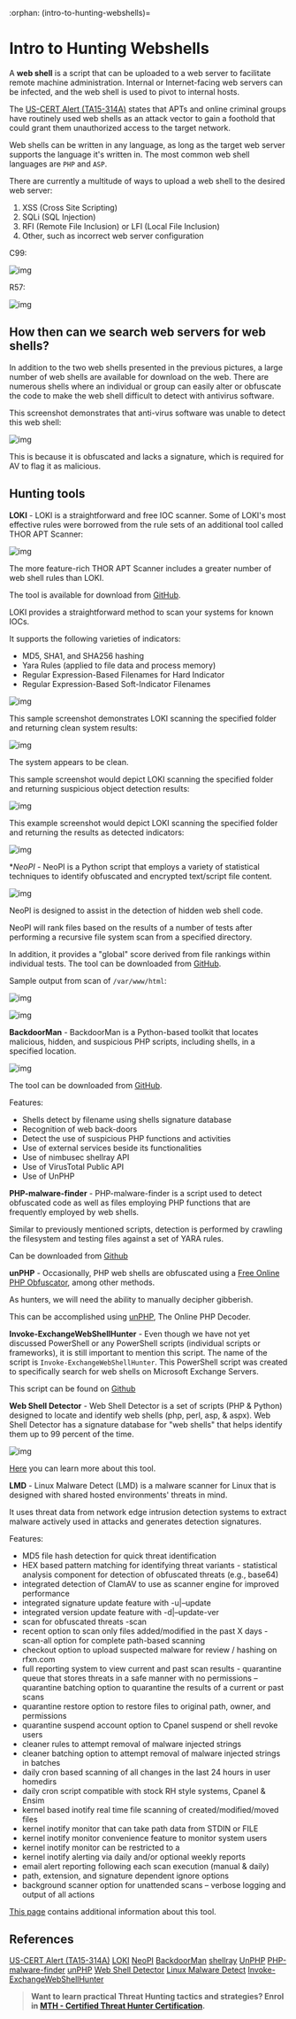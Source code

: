 :orphan:
(intro-to-hunting-webshells)=

# Intro to Hunting Webshells

A **web shell** is a script that can be uploaded to a web server to facilitate remote machine administration. Internal or Internet-facing web servers can be infected, and the web shell is used to pivot to internal hosts.

The [US-CERT Alert (TA15-314A)](https://www.us-cert.gov/ncas/alerts/TA15-314A) states that APTs and online criminal groups have routinely used web shells as an attack vector to gain a foothold that could grant them unauthorized access to the target network.

Web shells can be written in any language, as long as the target web server supports the language it's written in. The most common web shell languages are `PHP` and `ASP`.

There are currently a multitude of ways to upload a web shell to the desired web server:

1. XSS (Cross Site Scripting)
2. SQLi (SQL Injection)
3. RFI (Remote File Inclusion) or LFI (Local File Inclusion)
4. Other, such as incorrect web server configuration

C99:

![img](images/1.png)

R57:

![img](images/2.png)

## How then can we search web servers for web shells?

In addition to the two web shells presented in the previous pictures, a large number of web shells are available for download on the web. There are numerous shells where an individual or group can easily alter or obfuscate the code to make the web shell difficult to detect with antivirus software.

This screenshot demonstrates that anti-virus software was unable to detect this web shell:

![img](images/3.png)

This is because it is obfuscated and lacks a signature, which is required for AV to flag it as malicious.

## Hunting tools

**LOKI** - LOKI is a straightforward and free IOC scanner. Some of LOKI's most effective rules were borrowed from the rule sets of an additional tool called THOR APT Scanner:

![img](images/4.png)

The more feature-rich THOR APT Scanner includes a greater number of web shell rules than LOKI.

The tool is available for download from [GitHub](https://github.com/Neo23x0/Loki).

LOKI provides a straightforward method to scan your systems for known IOCs.

It supports the following varieties of indicators:

- MD5, SHA1, and SHA256 hashing
- Yara Rules (applied to file data and process memory)
- Regular Expression-Based Filenames for Hard Indicator
- Regular Expression-Based Soft-Indicator Filenames

![img](images/5.png)

This sample screenshot demonstrates LOKI scanning the specified folder and returning clean system results:

![img](images/6.png)

The system appears to be clean.

This sample screenshot would depict LOKI scanning the specified folder and returning suspicious object detection results:

![img](images/7.png)

This example screenshot would depict LOKI scanning the specified folder and returning the results as detected indicators:

![img](images/8.png)

\*_NeoPI_ - NeoPI is a Python script that employs a variety of statistical techniques to identify obfuscated and encrypted text/script file content.

![img](images/9.png)

NeoPI is designed to assist in the detection of hidden web shell code.

NeoPI will rank files based on the results of a number of tests after performing a recursive file system scan from a specified directory.

In addition, it provides a "global" score derived from file rankings within individual tests. The tool can be downloaded from [GitHub](https://github.com/Neohapsis/NeoPI).

Sample output from scan of `/var/www/html`:

![img](images/10.png)

![img](images/11.png)

**BackdoorMan** - BackdoorMan is a Python-based toolkit that locates malicious, hidden, and suspicious PHP scripts, including shells, in a specified location.

![img](images/12.png)

The tool can be downloaded from [GitHub](https://github.com/cys3c/BackdoorMan).

Features:

- Shells detect by filename using shells signature database
- Recognition of web back-doors
- Detect the use of suspicious PHP functions and activities
- Use of external services beside its functionalities
- Use of nimbusec shellray API
- Use of VirusTotal Public API
- Use of UnPHP

**PHP-malware-finder** - PHP-malware-finder is a script used to detect obfuscated code as well as files employing PHP functions that are frequently employed by web shells.

Similar to previously mentioned scripts, detection is performed by crawling the filesystem and testing files against a set of YARA rules.

Can be downloaded from [Github](https://github.com/nbs-system/php-malware-finder)

**unPHP** - Occasionally, PHP web shells are obfuscated using a [Free Online PHP Obfuscator](http://fopo.com.ar/), among other methods.

As hunters, we will need the ability to manually decipher gibberish.

This can be accomplished using [unPHP](http://www.unphp.net/), The Online PHP Decoder.

**Invoke-ExchangeWebShellHunter** - Even though we have not yet discussed PowerShell or any PowerShell scripts (individual scripts or frameworks), it is still important to mention this script. The name of the script is `Invoke-ExchangeWebShellHunter`. This PowerShell script was created to specifically search for web shells on Microsoft Exchange Servers.

This script can be found on [Github](https://github.com/FixTheExchange/Invoke-ExchangeWebShellHunter)

**Web Shell Detector** - Web Shell Detector is a set of scripts (PHP & Python) designed to locate and identify web shells (php, perl, asp, & aspx). Web Shell Detector has a signature database for "web shells" that helps identify them up to 99 percent of the time.

![img](images/shelldetect2.png)

[Here](http://www.shelldetector.com/) you can learn more about this tool.

**LMD** - Linux Malware Detect (LMD) is a malware scanner for Linux that is designed with shared hosted environments' threats in mind.

It uses threat data from network edge intrusion detection systems to extract malware actively used in attacks and generates detection signatures.

Features:

- MD5 file hash detection for quick threat identification
- HEX based pattern matching for identifying threat variants - statistical analysis component for detection of obfuscated threats (e.g., base64)
- integrated detection of ClamAV to use as scanner engine for improved performance
- integrated signature update feature with -u|–update
- integrated version update feature with -d|–update-ver
- scan for obfuscated threats -scan
- recent option to scan only files added/modified in the past X days - scan-all option for complete path-based scanning
- checkout option to upload suspected malware for review / hashing on rfxn.com
- full reporting system to view current and past scan results - quarantine queue that stores threats in a safe manner with no permissions – quarantine batching option to quarantine the results of a current or past scans
- quarantine restore option to restore files to original path, owner, and permissions
- quarantine suspend account option to Cpanel suspend or shell revoke users
- cleaner rules to attempt removal of malware injected strings
- cleaner batching option to attempt removal of malware injected strings in batches
- daily cron based scanning of all changes in the last 24 hours in user homedirs
- daily cron script compatible with stock RH style systems, Cpanel & Ensim
- kernel based inotify real time file scanning of created/modified/moved files
- kernel inotify monitor that can take path data from STDIN or FILE
- kernel inotify monitor convenience feature to monitor system users
- kernel inotify monitor can be restricted to a
- kernel inotify alerting via daily and/or optional weekly reports
- email alert reporting following each scan execution (manual & daily)
- path, extension, and signature dependent ignore options
- background scanner option for unattended scans – verbose logging and output of all actions

[This page](https://www.rfxn.com/projects/linux-malware-detect/) contains additional information about this tool.

## References

[US-CERT Alert (TA15-314A)](https://www.us-cert.gov/ncas/alerts/TA15-314A)
[LOKI](https://github.com/Neo23x0/Loki)
[NeoPI](https://github.com/Neohapsis/NeoPI)
[BackdoorMan](https://github.com/cys3c/BackdoorMan)
[shellray](https://shellray.com/)
[UnPHP](http://www.unphp.net/)
[PHP-malware-finder](https://github.com/nbs-system/php-malware-finder)
[unPHP](http://www.unphp.net/)
[Web Shell Detector](http://www.shelldetector.com/)
[Linux Malware Detect](https://www.rfxn.com/projects/linux-malware-detect/)
[Invoke-ExchangeWebShellHunter](https://github.com/FixTheExchange/Invoke-ExchangeWebShellHunter)

> **Want to learn practical Threat Hunting tactics and strategies? Enrol in [MTH - Certified Threat Hunter Certification](https://www.mosse-institute.com/certifications/mth-certified-threat-hunter.html).**
